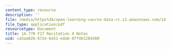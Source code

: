 ```yaml
---
content_type: resource
description: ''
file: /media/https%3A/open-learning-course-data-rc.s3.amazonaws.com/14-770-introduction-to-political-economy-fall-2017/ca5aa82b672e6e51edab07f4b1284360_MIT14_770F17_rec4.pdf
file_type: application/pdf
resourcetype: Document
title: 14.770 F17 Recitation 4 Notes
uid: ca5aa82b-672e-6e51-edab-07f4b1284360
---
```

